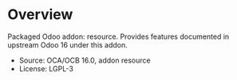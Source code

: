 # Overview

Packaged Odoo addon: resource. Provides features documented in upstream Odoo 16 under this addon.

- Source: OCA/OCB 16.0, addon resource
- License: LGPL-3
